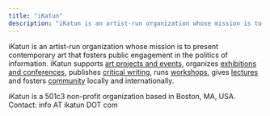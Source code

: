 ```yaml
---
title: "iKatun"
description: "iKatun is an artist-run organization whose mission is to present contemporary art that fosters public engagement in the politics of information. "
---
```


<div class="homepage-text">
iKatun is an artist-run organization whose mission is to present contemporary art that fosters public engagement in the politics of information. iKatun supports <a href="/projects/#art">art projects and events</a>, organizes <a href="/projects/#exhibitions">exhibitions and conferences</a>, publishes <a href="/projects/#writing">critical writing</a>, runs <a href="/projects/#workshops">workshops</a>, gives <a href="/projects/#lectures">lectures</a> and fosters <a href="/projects/#community">community</a> locally and internationally.

iKatun is a 501c3 non-profit organization based in Boston, MA, USA.
Contact: info AT ikatun DOT com
</div>


   


 
   


